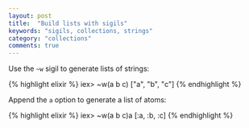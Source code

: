 ```yaml
---
layout: post
title:  "Build lists with sigils"
keywords: "sigils, collections, strings"
category: "collections"
comments: true
---
```


Use the `~w` sigil to generate lists of strings:

{% highlight elixir %}
iex> ~w(a b c)
["a", "b", "c"]
{% endhighlight %}

Append the `a` option to generate a list of atoms:

{% highlight elixir %}
iex> ~w(a b c)a
[:a, :b, :c]
{% endhighlight %}
